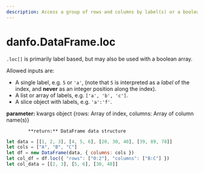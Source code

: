 ```yaml
---
description: Access a group of rows and columns by label(s) or a boolean array.
---
```


# danfo.DataFrame.loc

`.loc[]` is primarily label based, but may also be used with a boolean array.

Allowed inputs are:

* A single label, e.g. `5` or `'a'`, \(note that `5` is interpreted as a _label_ of the index, and **never** as an integer position along the index\).
* A list or array of labels, e.g. `['a', 'b', 'c']`.
* A slice object with labels, e.g. `'a':'f'`.

**parameter:** kwargs object {rows: Array of index, columns: Array of column name\(s\)}

            **return:** DataFrame data structure

```javascript
let data = [[1, 2, 3], [4, 5, 6], [20, 30, 40], [39, 89, 78]]
let cols = ["A", "B", "C"]
let df = new DataFrame(data, { columns: cols })
let col_df = df.loc({ "rows": ["0:2"], "columns": ["B:C"] })
let col_data = [[2, 3], [5, 6], [30, 40]]
```

